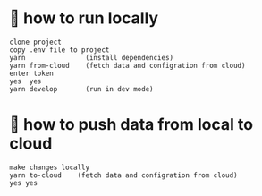 # 🚀 how to run locally


```
clone project
copy .env file to project
yarn               (install dependencies)
yarn from-cloud    (fetch data and configration from cloud)
enter token
yes  yes
yarn develop       (run in dev mode)

```


# 🚀 how to push data from local to cloud


```
make changes locally
yarn to-cloud    (fetch data and configration from cloud)
yes yes
```
